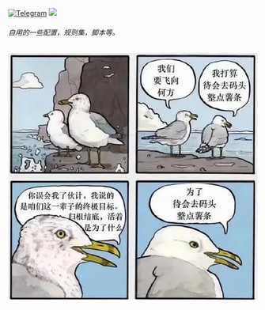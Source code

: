 [![Telegram](https://img.shields.io/badge/Telegram-Channel-33A8E3)](https://t.me/Ison_Channel)
[![](https://img.shields.io/github/followers/Coldvvater?label=follow&style=social)](https://github.com/Coldvvater)
###### 自用的一些配置，规则集，脚本等。
![Image text](https://raw.githubusercontent.com/Coldvvater/Coldvvater/master/img-folder/zdst.jpg)
